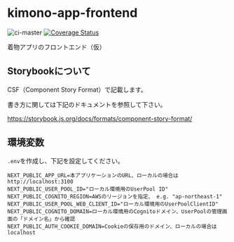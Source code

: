 # kimono-app-frontend
![ci-master](https://github.com/nekochans/kimono-app-frontend/workflows/ci-master/badge.svg)
[![Coverage Status](https://coveralls.io/repos/github/nekochans/kimono-app-frontend/badge.svg?branch=master)](https://coveralls.io/github/nekochans/kimono-app-frontend?branch=master)

着物アプリのフロントエンド（仮）

## Storybookについて

CSF（Component Story Format）で記載します。

書き方に関しては下記のドキュメントを参照して下さい。

https://storybook.js.org/docs/formats/component-story-format/

## 環境変数

`.env`を作成し、下記を設定してください。

```
NEXT_PUBLIC_APP_URL=本アプリケーションのURL、ローカルの場合は http://localhost:3100
NEXT_PUBLIC_USER_POOL_ID="ローカル環境用のUserPool ID"
NEXT_PUBLIC_COGNITO_REGION=AWSのリージョンを指定、 e.g. "ap-northeast-1"
NEXT_PUBLIC_USER_POOL_WEB_CLIENT_ID="ローカル環境用のUserPoolClientID"
NEXT_PUBLIC_COGNITO_DOMAIN=ローカル環境用のCognitoドメイン、UserPoolの管理画面の「ドメイン名」から確認
NEXT_PUBLIC_AUTH_COOKIE_DOMAIN=Cookieの保存用のドメイン、ローカルの場合はlocalhost
```
